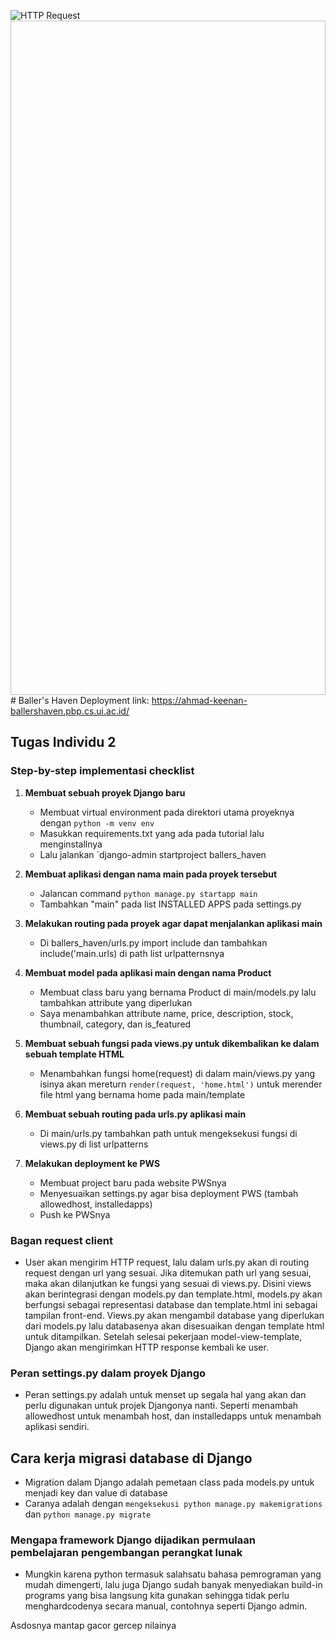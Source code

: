 ![HTTP Request](https://github.com/user-attachments/assets/355a3746-f74d-4a3d-9132-b7ec068de692)<img width="1919" height="1079" /># Baller's Haven
Deployment link: https://ahmad-keenan-ballershaven.pbp.cs.ui.ac.id/

## Tugas Individu 2
### Step-by-step implementasi checklist
1. **Membuat sebuah proyek Django baru**  
   - Membuat virtual environment pada direktori utama proyeknya dengan `python -m venv env`
   - Masukkan requirements.txt yang ada pada tutorial lalu menginstallnya
   - Lalu jalankan `django-admin startproject ballers_haven

2. **Membuat aplikasi dengan nama main pada proyek tersebut**
   - Jalancan command `python manage.py startapp main`
   - Tambahkan "main" pada list INSTALLED APPS pada settings.py

3. **Melakukan routing pada proyek agar dapat menjalankan aplikasi main**
   - Di ballers_haven/urls.py import include dan tambahkan include('main.urls) di path list urlpatternsnya


4. **Membuat model pada aplikasi main dengan nama Product**
   - Membuat class baru yang bernama Product di main/models.py lalu tambahkan attribute yang diperlukan
   - Saya menambahkan attribute name, price, description, stock, thumbnail, category, dan is_featured

5. **Membuat sebuah fungsi pada views.py untuk dikembalikan ke dalam sebuah template HTML**
   - Menambahkan fungsi home(request) di dalam main/views.py yang isinya akan mereturn `render(request, 'home.html')` untuk merender file html yang bernama home pada main/template

6. **Membuat sebuah routing pada urls.py aplikasi main**
   - Di main/urls.py tambahkan path untuk mengeksekusi fungsi di views.py di list urlpatterns

7. **Melakukan deployment ke PWS**
   - Membuat project baru pada website PWSnya
   - Menyesuaikan settings.py agar bisa deployment PWS (tambah allowedhost, installedapps)
   - Push ke PWSnya

### Bagan request client

  - User akan mengirim HTTP request, lalu dalam urls.py akan di routing request dengan url yang sesuai. Jika ditemukan path url yang sesuai, maka akan dilanjutkan ke fungsi yang sesuai di views.py. Disini views akan berintegrasi dengan models.py dan template.html, models.py akan berfungsi sebagai representasi database dan template.html ini sebagai tampilan front-end. Views.py akan mengambil database yang diperlukan dari models.py lalu databasenya akan disesuaikan dengan template html untuk ditampilkan. Setelah selesai pekerjaan model-view-template, Django akan mengirimkan HTTP response kembali ke user.

### Peran settings.py dalam proyek Django
  - Peran settings.py adalah untuk menset up segala hal yang akan dan perlu digunakan untuk projek Djangonya nanti. Seperti menambah allowedhost untuk menambah host, dan installedapps untuk menambah aplikasi sendiri.

## Cara kerja migrasi database di Django
  - Migration dalam Django adalah pemetaan class pada models.py untuk menjadi key dan value di database
  - Caranya adalah dengan `mengeksekusi python manage.py makemigrations` dan `python manage.py migrate`

### Mengapa framework Django dijadikan permulaan pembelajaran pengembangan perangkat lunak
  - Mungkin karena python termasuk salahsatu bahasa pemrograman yang mudah dimengerti, lalu juga Django sudah banyak menyediakan build-in programs yang bisa langsung kita gunakan sehingga tidak perlu menghardcodenya secara manual, contohnya seperti Django admin.

Asdosnya mantap gacor gercep nilainya
